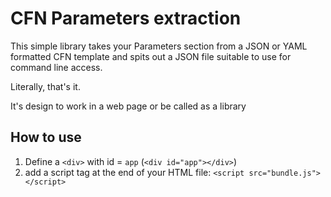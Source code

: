 # CFN Parameters extraction

This simple library takes your Parameters section from a JSON or YAML formatted CFN template 
and spits out a JSON file suitable to use for command line access. 

Literally, that's it. 

It's design to work in a web page or be called as a library

## How to use

1. Define a `<div>` with id = `app` (`<div id="app"></div>`)
1. add a script tag at the end of your HTML file: `<script src="bundle.js"></script>`
